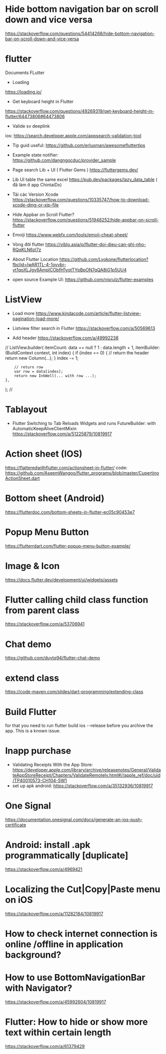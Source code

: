 #  Hide bottom navigation bar on scroll down and vice versa
https://stackoverflow.com/questions/54414268/hide-bottom-navigation-bar-on-scroll-down-and-vice-versa

# flutter
Documents FLutter
- Loading

https://loading.io/
- Get keyboard height in Flutter

https://stackoverflow.com/questions/49269319/get-keyboard-height-in-flutter/64473806#64473806

- Valide sv deeplink 

ios: https://search.developer.apple.com/appsearch-validation-tool

- Tip guid useful:
https://github.com/erluxman/awesomefluttertips

- Example state notifier:
https://github.com/dangngocduc/provider_sample

- Page search Lib + UI ( Flutter Gems )
https://fluttergems.dev/

- Lib UI table the same excel
https://pub.dev/packages/lazy_data_table ( đã làm ở app ChintaiDx)

- Tải các Version Xcode
https://stackoverflow.com/questions/10335747/how-to-download-xcode-dmg-or-xip-file

- Hide Appbar on Scroll Flutter?
https://stackoverflow.com/questions/51948252/hide-appbar-on-scroll-flutter

- Emoiji
https://www.webfx.com/tools/emoji-cheat-sheet/

- Vòng đời flutter
https://viblo.asia/p/flutter-doi-dieu-can-ghi-nho-RQqKLN6zl7z

- About Flutter Location
https://github.com/Lyokone/flutterlocation?fbclid=IwAR1TL-4-1ovvbr-vt1qoXLJgy6AmplCObfH1yotTYpBpON7qQA8iG1p5UU4

- open source Example UI: 
https://github.com/nisrulz/flutter-examples

# ListView
- Load more
https://www.kindacode.com/article/flutter-listview-pagination-load-more/

- Listview filter search in Flutter
https://stackoverflow.com/a/50569613

- Add header
https://stackoverflow.com/a/49992238

//
ListView.builder(
    itemCount: data == null ? 1 : data.length + 1,
    itemBuilder: (BuildContext context, int index) {
        if (index == 0) {
            // return the header
            return new Column(...);
        }
        index -= 1;

        // return row
        var row = data[index];
        return new InkWell(... with row ...);
    },
);
//
# Tablayout
- Flutter Switching to Tab Reloads Widgets and runs FutureBuilder: with AutomaticKeepAliveClientMixin
https://stackoverflow.com/a/51225879/10819917

# Action sheet (IOS)
https://flatteredwithflutter.com/actionsheet-in-flutter/
code: https://github.com/AseemWangoo/flutter_programs/blob/master/CupertinoActionSheet.dart

# Bottom sheet (Android)
https://flutterdoc.com/bottom-sheets-in-flutter-ec05c90453e7

# Popup Menu Button
https://flutterrdart.com/flutter-popup-menu-button-example/

# Image & Icon
https://docs.flutter.dev/development/ui/widgets/assets

# Flutter calling child class function from parent class
https://stackoverflow.com/a/53706941

# Chat demo
https://github.com/duytq94/flutter-chat-demo

# extend class
https://code-maven.com/slides/dart-programming/extending-class

# Build Flutter
for that you need to run flutter build ios --release before you archive the app.
This is a known issue.

# Inapp purchase
- Validating Receipts With the App Store: https://developer.apple.com/library/archive/releasenotes/General/ValidateAppStoreReceipt/Chapters/ValidateRemotely.html#//apple_ref/doc/uid/TP40010573-CH104-SW1
- set up apk android: https://stackoverflow.com/a/35132936/10819917

# One Signal
https://documentation.onesignal.com/docs/generate-an-ios-push-certificate

# Android: install .apk programmatically [duplicate]
https://stackoverflow.com/a/4969421

# Localizing the Cut|Copy|Paste menu on iOS
https://stackoverflow.com/a/11282184/10819917

# How to check internet connection is online /offline in application background?

# How to use BottomNavigationBar with Navigator?
https://stackoverflow.com/a/45992604/10819917

# Flutter: How to hide or show more text within certain length
https://stackoverflow.com/a/61379429
